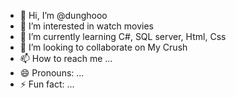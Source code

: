 - 👋 Hi, I’m @dunghooo
- 👀 I’m interested in watch movies
- 🌱 I’m currently learning C#, SQL server, Html, Css
- 💞️ I’m looking to collaborate on My Crush
- 📫 How to reach me ...
- 😄 Pronouns: ...
- ⚡ Fun fact: ...

<!---
dunghooo/dunghooo is a ✨ special ✨ repository because its `README.md` (this file) appears on your GitHub profile.
You can click the Preview link to take a look at your changes.
--->
